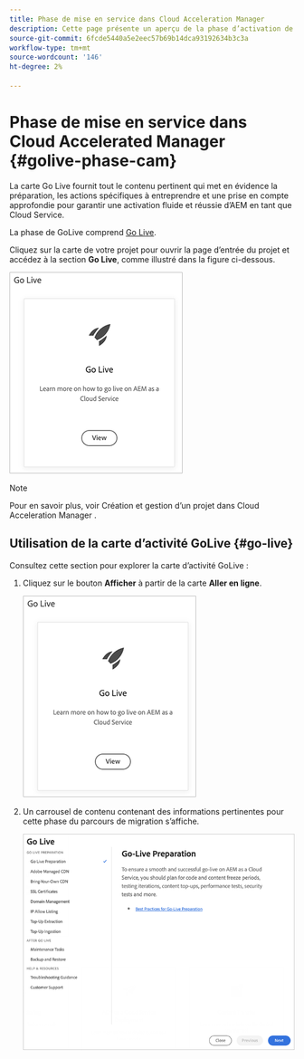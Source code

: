 ```yaml
---
title: Phase de mise en service dans Cloud Acceleration Manager
description: Cette page présente un aperçu de la phase d’activation de Cloud Acceleration Manager.
source-git-commit: 6fcde5440a5e2eec57b69b14dca93192634b3c3a
workflow-type: tm+mt
source-wordcount: '146'
ht-degree: 2%

---
```



# Phase de mise en service dans Cloud Accelerated Manager {#golive-phase-cam}

La carte Go Live fournit tout le contenu pertinent qui met en évidence la préparation, les actions spécifiques à entreprendre et une prise en compte approfondie pour garantir une activation fluide et réussie d’AEM en tant que Cloud Service.

La phase de GoLive comprend [Go Live](#go-live).

Cliquez sur la carte de votre projet pour ouvrir la page d’entrée du projet et accédez à la section **Go Live**, comme illustré dans la figure ci-dessous.

![image](/help/move-to-cloud-service/cloud-acceleration-manager/assets/golive-1.png)

>[!NOTE]
>Pour en savoir plus, voir Création et gestion d’un projet dans Cloud Acceleration Manager .


## Utilisation de la carte d’activité GoLive {#go-live}

Consultez cette section pour explorer la carte d’activité GoLive :

1. Cliquez sur le bouton **Afficher** à partir de la carte **Aller en ligne**.

   ![image](/help/move-to-cloud-service/cloud-acceleration-manager/assets/golive-1.png)

1. Un carrousel de contenu contenant des informations pertinentes pour cette phase du parcours de migration s’affiche.

   ![image](/help/move-to-cloud-service/cloud-acceleration-manager/assets/golive-2.png)
